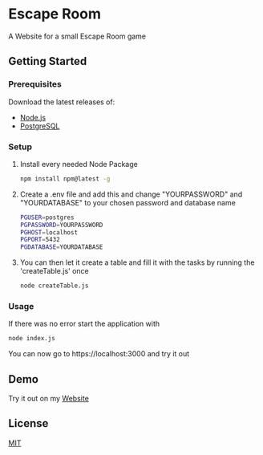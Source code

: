 
# Escape Room

A Website for a small Escape Room game

## Getting Started

### Prerequisites

Download the latest releases of: 
- [Node.js](https://nodejs.org/en/download/package-manager)
- [PostgreSQL](https://www.postgresql.org/download)

### Setup

1. Install every needed Node Package
   ```sh
   npm install npm@latest -g
   ```

2. Create a .env file and add this and change "YOURPASSWORD" and "YOURDATABASE" to your chosen password and database name
   ```sh
   PGUSER=postgres
   PGPASSWORD=YOURPASSWORD
   PGHOST=localhost
   PGPORT=5432
   PGDATABASE=YOURDATABASE
   ```
3. You can then let it create a table and fill it with the tasks by running the 'createTable.js' once
   ```sh
   node createTable.js
   ```

### Usage

If there was no error start the application with
   ```sh
   node index.js
   ```

You can now go to https://localhost:3000 and try it out

## Demo

Try it out on my [Website](https://projects.anschalten.dev/escape)

## License

[MIT](https://choosealicense.com/licenses/mit/)
